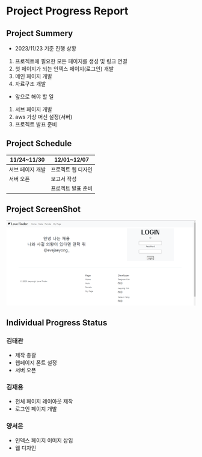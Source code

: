 # Project Progress Report

## Project Summery
- 2023/11/23 기준 진행 상황
  
1. 프로젝트에 필요한 모든 페이지를 생성 및 링크 연결
2. 첫 페이지가 되는 인덱스 페이지(로그인) 개발
3. 메인 페이지 개발
4. 자료구조 개발

- 앞으로 해야 할 일
1. 서브 페이지 개발
2. aws 가상 머신 설정(서버)
3. 프로젝트 발표 준비

## Project Schedule
|11/24~11/30|12/01~12/07|
|-----------|-----------|
|서브 페이지 개발|프로젝트 웹 디자인|
|서버 오픈|보고서 작성|
||프로젝트 발표 준비|

## Project ScreenShot
![Image](/images/KakaoTalk_20231122_014547925.png)

## Individual Progress Status
### 김태관
 - 제작 총괄
 - 웹페이지 폰트 설정
 - 서버 오픈

### 김재용
 - 전체 페이지 레이아웃 제작
 - 로그인 페이지 개발

### 양서은
 - 인덱스 페이지 이미지 삽입
 - 웹 디자인
